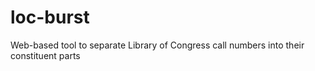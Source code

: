 # loc-burst

Web-based tool to separate Library of Congress call numbers into their constituent parts
